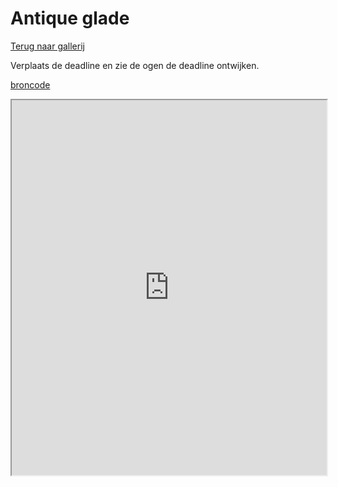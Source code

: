# Antique glade

[Terug naar gallerij](https://arneduyver.github.io/creative-coding/gallery)

Verplaats de deadline en zie de ogen de deadline ontwijken.

[broncode](https://editor.p5js.org/ward.vanechelpoel/sketches/D2bAjsWrq)

<iframe width="100%" height=600 src="https://editor.p5js.org/ward.vanechelpoel/full/D2bAjsWrq"></iframe>
